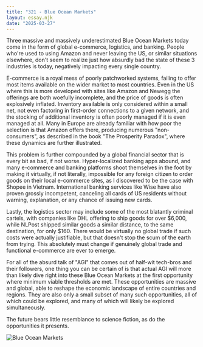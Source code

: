 ```yaml
---
title: "321 - Blue Ocean Markets"
layout: essay.njk
date: "2025-03-27"
---
```


Three massive and massively underestimated Blue Ocean Markets today come in the form of global e-commerce, logistics, and banking. People who're used to using Amazon and never leaving the US, or similar situations elsewhere, don't seem to realize just how absurdly bad the state of these 3 industries is today, negatively impacting every single country.

E-commerce is a royal mess of poorly patchworked systems, failing to offer most items available on the wider market to most countries. Even in the US where this is more developed with sites like Amazon and Newegg the offerings are both woefully incomplete, and the price of goods is often explosively inflated. Inventory available is only considered within a small net, not even factoring in first-order connections to a given network, and the stocking of additional inventory is often poorly managed if it is even managed at all. Many in Europe are already familiar with how poor the selection is that Amazon offers there, producing numerous "non-consumers", as described in the book "The Prosperity Paradox", where these dynamics are further illustrated.

This problem is further compounded by a global financial sector that is every bit as bad, if not worse. Hyper-localized banking apps abound, and many e-commerce and banking platforms shoot themselves in the foot by making it virtually, if not literally, impossible for any foreign citizen to order goods on their local e-commerce sites, as I discovered to be the case with Shopee in Vietnam. International banking services like Wise have also proven grossly incompetent, canceling all cards of US residents without warning, explanation, or any chance of issuing new cards.

Lastly, the logistics sector may include some of the most blatantly criminal cartels, with companies like DHL offering to ship goods for over $6,000, while NLPost shipped similar goods a similar distance, to the same destination, for only $160. There would be virtually no global trade if such costs were actually justifiable, but that doesn't stop the scum of the earth from trying. This absolutely must change if genuinely global trade and functional e-commerce are ever to emerge.

For all of the absurd talk of "AGI" that comes out of half-wit tech-bros and their followers, one thing you can be certain of is that actual AGI will more than likely dive right into these Blue Ocean Markets at the first opportunity where minimum viable thresholds are met. These opportunities are massive and global, able to reshape the economic landscape of entire countries and regions. They are also only a small subset of many such opportunities, all of which could be explored, and many of which will likely be explored simultaneously.

The future bears little resemblance to science fiction, as do the opportunities it presents.

![Blue Ocean Markets](https://media.licdn.com/dms/image/v2/D5622AQHKkpD_NsUx2g/feedshare-shrink_800/B56ZX0XTdtGcAg-/0/1743561505288?e=1746662400&v=beta&t=JySz5GFqSyY5GRzDd42wPMRGtZhfuG4k8oBVMfiQ38M)